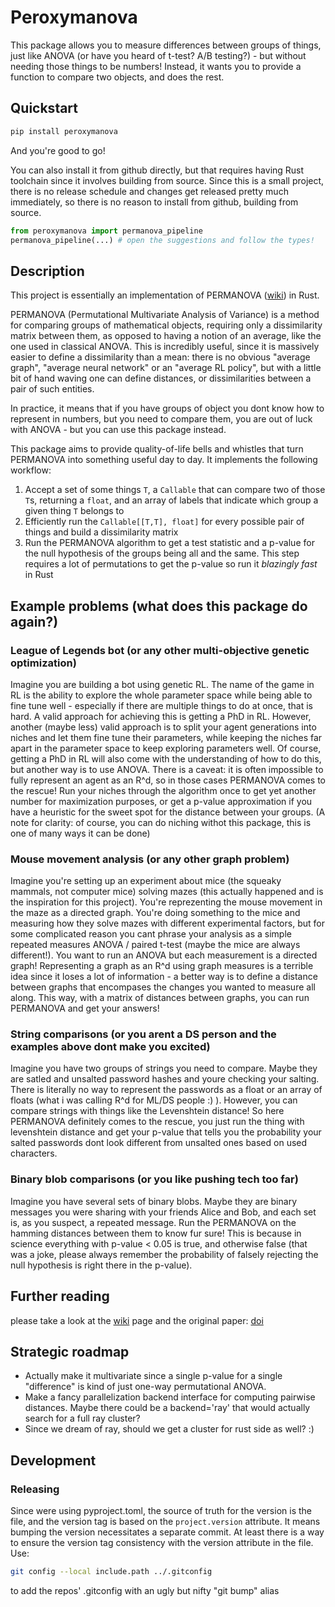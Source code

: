 # Peroxymanova

This package allows you to measure differences between groups of things, just like ANOVA (or have you heard of t-test? A/B testing?) - but without needing those things to be numbers! Instead, it wants you to provide a function to compare two objects, and does the rest.

## Quickstart

```bash
pip install peroxymanova
```
And you're good to go!

You can also install it from github directly, but that requires having Rust toolchain since it involves building from source. Since this is a small project, there is no release schedule and changes get released pretty much immediately, so there is no reason to install from github, building from source.

```python
from peroxymanova import permanova_pipeline
permanova_pipeline(...) # open the suggestions and follow the types!
```

## Description

This project is essentially an implementation of PERMANOVA ([wiki](https://en.wikipedia.org/wiki/Permutational_analysis_of_variance)) in Rust.

PERMANOVA (Permutational Multivariate Analysis of Variance) is a method for comparing groups of mathematical objects, requiring only a dissimilarity matrix between them, as opposed to having a notion of an average, like the one used in classical ANOVA. This is incredibly useful, since it is massively easier to define a dissimilarity than a mean: there is no obvious "average graph", "average neural network" or an "average RL policy", but with a little bit of hand waving one can define distances, or dissimilarities between a pair of such entities.

In practice, it means that if you have groups of object you dont know how to represent in numbers, but you need to compare them, you are out of luck with ANOVA - but you can use this package instead.

This package aims to provide quality-of-life bells and whistles that turn PERMANOVA into something useful day to day. It implements the following workflow:

1. Accept a set of some things `T`, a `Callable` that can compare two of those `T`s, returning a `float`, and an array of labels that indicate which group a given thing `T` belongs to
2. Efficiently run the `Callable[[T,T], float]` for every possible pair of things and build a dissimilarity matrix
3. Run the PERMANOVA algorithm to get a test statistic and a p-value for the null hypothesis of the groups being all and the same. This step requires a lot of permutations to get the p-value so run it *blazingly fast* in Rust


## Example problems (what does this package do again?)


### League of Legends bot (or any other multi-objective genetic optimization)

Imagine you are building a bot using genetic RL. The name of the game in RL is the ability to explore the whole parameter space while being able to fine tune well - especially if there are multiple things to do at once, that is hard. A valid approach for achieving this is getting a PhD in RL. However, another (maybe less) valid approach is to split your agent generations into niches and let them fine tune their parameters, while keeping the niches far apart in the parameter space to keep exploring parameters well. Of course, getting a PhD in RL will also come with the understanding of how to do this, but another way is to use ANOVA. There is a caveat: it is often impossible to fully represent an agent as an R^d, so in those cases PERMANOVA comes to the rescue! Run your niches through the algorithm once to get yet another number for maximization purposes, or get a p-value approximation if you have a heuristic for the sweet spot for the distance between your groups. (A note for clarity: of course, you can do niching withot this package, this is one of many ways it can be done)

### Mouse movement analysis (or any other graph problem)

Imagine you're setting up an experiment about mice (the squeaky mammals, not computer mice) solving mazes (this actually happened and is the inspiration for this project). You're reprezenting the mouse movement in the maze as a directed graph. You're doing something to the mice and measuring how they solve mazes with different experimental factors, but for some complicated reason you cant phrase your analysis as a simple repeated measures ANOVA / paired t-test (maybe the mice are always different!). You want to run an ANOVA but each measurement is a directed graph! Representing a graph as an R^d using graph measures is a terrible idea since it loses a lot of information - a better way is to define a distance between graphs that encompases the changes you wanted to measure all along. This way, with a matrix of distances between graphs, you can run PERMANOVA and get your answers!

### String comparisons (or you arent a DS person and the examples above dont make you excited)

Imagine you have two groups of strings you need to compare. Maybe they are satled and unsalted password hashes and youre checking your salting. There is literally no way to represent the passwords as a float or an array of floats (what i was calling R^d for ML/DS people :) ). However, you can compare strings with things like the Levenshtein distance! So here PERMANOVA definitely comes to the rescue, you just run the thing with levenshtein distance and get your p-value that tells you the probability your salted passwords dont look different from unsalted ones based on used characters.

### Binary blob comparisons (or you like pushing tech too far)

Imagine you have several sets of binary blobs. Maybe they are binary messages you were sharing with your friends Alice and Bob, and each set is, as you suspect, a repeated message. Run the PERMANOVA on the hamming distances between them to know fur sure! This is because in science everything with p-value < 0.05 is true, and otherwise false (that was a joke, please always remember the probability of falsely rejecting the null hypothesis is right there in the p-value).


## Further reading

please take a look at the [wiki](https://en.wikipedia.org/wiki/Permutational_analysis_of_variance) page and the original paper: [doi](https://onlinelibrary.wiley.com/doi/10.1111/j.1442-9993.2001.01070.pp.x)

## Strategic roadmap

- Actually make it multivariate since a single p-value for a single "difference" is kind of just one-way permutational ANOVA.
- Make a fancy parallelization backend interface for computing pairwise distances. Maybe there could be a backend='ray' that would actually search for a full ray cluster?
- Since we dream of ray, should we get a cluster for rust side as well? :)

## Development
### Releasing

Since were using pyproject.toml, the source of truth for the version is the file,
and the version tag is based on the `project.version` attribute. It means
bumping the version necessitates a separate commit.
At least there is a way to ensure the version tag consistency with the version
attribute in the file. Use:
```bash
git config --local include.path ../.gitconfig
```
to add the repos' .gitconfig with an ugly but nifty "git bump" alias
